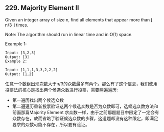 ## 229. Majority Element II

Given an integer array of size n, find all elements that appear more than ⌊ n/3 ⌋ times.

Note: The algorithm should run in linear time and in O(1) space.

Example 1:
```
Input: [3,2,3]
Output: [3]
Example 2:

Input: [1,1,1,3,3,2,2,2]
Output: [1,2]
```

任意一个数组出现次数大于n/3的众数最多有两个。那么有了这个信息，我们使用投票法的核心是找出两个候选众数进行投票，需要两遍遍历:
* 第一遍历找出两个候选众数
* 第二遍遍历重新投票验证这两个候选众数是否为众数即可，选候选众数方法和前面那篇Majority Element 求众数一样，由于之前那题题目中限定了一定会有众数存在，故而省略了验证候选众数的步骤，这道题却没有这种限定，即满足要求的众数可能不存在，所以要有验证。